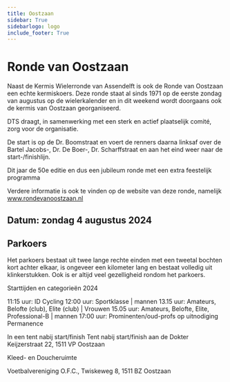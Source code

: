 ```yaml
---
title: Oostzaan
sidebar: True
sidebarlogo: logo
include_footer: True
---
```


# Ronde van Oostzaan
Naast de Kermis Wielerronde van Assendelft is ook de Ronde van Oostzaan een echte kermiskoers. Deze ronde staat al sinds 1971 op de eerste zondag van augustus op de wielerkalender en in dit weekend wordt doorgaans ook de kermis van Oostzaan georganiseerd.

DTS draagt, in samenwerking met een sterk en actief plaatselijk comité, zorg voor de organisatie.

De start is op de Dr. Boomstraat en voert de renners daarna linksaf over de Bartel Jacobs-, Dr. De Boer-, Dr. Scharffstraat en aan het eind weer naar de start-/finishlijn.

Dit jaar de 50e editie en dus een jubileum ronde met een extra feestelijk programma

Verdere informatie is ook te vinden op de website van deze ronde, namelijk www.rondevanoostzaan.nl

## Datum: zondag 4 augustus 2024

## Parkoers

Het parkoers bestaat uit twee lange rechte einden met een tweetal bochten kort achter elkaar, is ongeveer een kilometer lang en bestaat volledig uit klinkerstukken. Ook is er altijd veel gezelligheid rondom het parkoers.

Starttijden en categorieën 2024 

11:15 uur: ID Cycling
12:00 uur: Sportklasse | mannen
13.15 uur: Amateurs, Belofte (club), Elite (club) | Vrouwen
15.05 uur: Amateurs, Belofte, Elite, Professional-B | mannen
17:00 uur: Prominenten/oud-profs op uitnodiging
Permanence

In een tent nabij start/finish Tent nabij start/finish aan de Dokter Keijzerstraat 22, 1511 VP Oostzaan

Kleed- en Doucheruimte

Voetbalvereniging O.F.C., Twiskeweg 8, 1511 BZ  Oostzaan